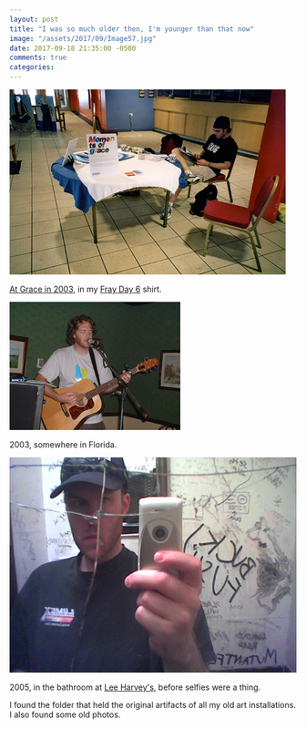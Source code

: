 ```yaml
---
layout: post
title: "I was so much older then, I'm younger than that now"
image: "/assets/2017/09/Image57.jpg"
date: 2017-09-18 21:35:00 -0500
comments: true
categories: 
---
```


![](/assets/2017/09/moments1.jpg)

[At Grace in 2003](http://smallfire.org/grace_moments.html), in my [Fray Day 6](http://fray.com/events/) shirt.

![](/assets/2017/09/dm6.jpg)

2003, somewhere in Florida.

![](/assets/2017/09/Image57.jpg)

2005, in the bathroom at [Lee Harvey's](http://leeharveys.com/), before selfies were a thing.

I found the folder that held the original artifacts of all my old art installations. I also found some old photos.